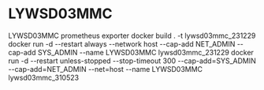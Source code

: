 # LYWSD03MMC
LYWSD03MMC prometheus exporter
docker build . -t lywsd03mmc_231229
docker run -d --restart always --network host --cap-add NET_ADMIN --cap-add SYS_ADMIN --name LYWSD03MMC lywsd03mmc_231229
docker run -d --restart unless-stopped --stop-timeout 300  --cap-add=SYS_ADMIN --cap-add=NET_ADMIN --net=host --name LYWSD03MMC lywsd03mmc_310523

